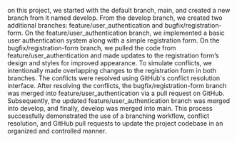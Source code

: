 on this project, we started with the default branch, main, and created a new branch from it named develop. From the develop branch, we created two additional branches: feature/user_authentication and bugfix/registration-form. On the feature/user_authentication branch, we implemented a basic user authentication system along with a simple registration form. On the bugfix/registration-form branch, we pulled the code from feature/user_authentication and made updates to the registration form’s design and styles for improved appearance. To simulate conflicts, we intentionally made overlapping changes to the registration form in both branches. The conflicts were resolved using GitHub's conflict resolution interface. After resolving the conflicts, the bugfix/registration-form branch was merged into feature/user_authentication via a pull request on GitHub. Subsequently, the updated feature/user_authentication branch was merged into develop, and finally, develop was merged into main. This process successfully demonstrated the use of a branching workflow, conflict resolution, and GitHub pull requests to update the project codebase in an organized and controlled manner.

